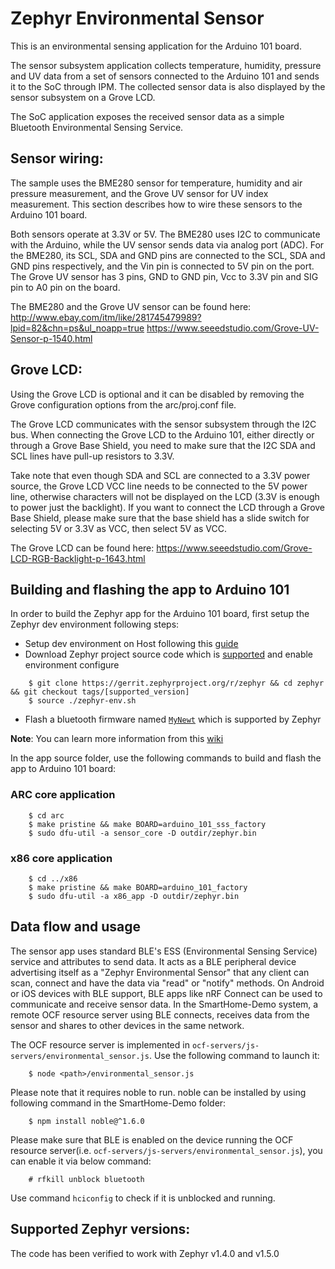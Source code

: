 # Zephyr Environmental Sensor

This is an environmental sensing application for the Arduino 101 board.

The sensor subsystem application collects temperature, humidity, pressure and UV
data from a set of sensors connected to the Arduino 101 and sends it to the SoC
through IPM. The collected sensor data is also displayed by the sensor subsystem
on a Grove LCD.

The SoC application exposes the received sensor data as a simple Bluetooth
Environmental Sensing Service.

## Sensor wiring:

The sample uses the BME280 sensor for temperature, humidity and air pressure
measurement, and the Grove UV sensor for UV index measurement. This section
describes how to wire these sensors to the Arduino 101 board.

Both sensors operate at 3.3V or 5V. The BME280 uses I2C to communicate with
the Arduino, while the UV sensor sends data via analog port (ADC). For the
BME280, its SCL, SDA and GND pins are connected to the SCL, SDA and GND pins
respectively, and the Vin pin is connected to 5V pin on the port. The Grove
UV sensor has 3 pins, GND to GND pin, Vcc to 3.3V pin and SIG pin to A0 pin
on the board.

The BME280 and the Grove UV sensor can be found here:
http://www.ebay.com/itm/like/281745479989?lpid=82&chn=ps&ul_noapp=true
https://www.seeedstudio.com/Grove-UV-Sensor-p-1540.html

## Grove LCD:

Using the Grove LCD is optional and it can be disabled by removing the Grove
configuration options from the arc/proj.conf file.

The Grove LCD communicates with the sensor subsystem through the I2C bus. When
connecting the Grove LCD to the Arduino 101, either directly or through a Grove
Base Shield, you need to make sure that the I2C SDA and SCL lines have pull-up
resistors to 3.3V.

Take note that even though SDA and SCL are connected to a 3.3V power source, the
Grove LCD VCC line needs to be connected to the 5V power line, otherwise
characters will not be displayed on the LCD (3.3V is enough to power just the
backlight). If you want to connect the LCD through a Grove Base Shield, please make sure
that the base shield has a slide switch for selecting 5V or 3.3V as VCC, then select
5V as VCC.

The Grove LCD can be found here:
https://www.seeedstudio.com/Grove-LCD-RGB-Backlight-p-1643.html

## Building and flashing the app to Arduino 101
In order to build the Zephyr app for the Arduino 101 board, first setup the
Zephyr dev environment following steps:
* Setup dev environment on Host following this [guide](https://www.zephyrproject.org/doc/getting_started/getting_started.html)
* Download Zephyr project source code which is [supported](#supported-zephyr-versions) and enable environment configure
```
    $ git clone https://gerrit.zephyrproject.org/r/zephyr && cd zephyr && git checkout tags/[supported_version]
    $ source ./zephyr-env.sh
```
* Flash a bluetooth firmware named [`MyNewt`](https://wiki.zephyrproject.org/index.php?title=Arduino_101&oldid=975#Bluetooth_firmware_for_the_Arduino_101) which is supported by Zephyr

**Note**: You can learn more information from this [wiki](https://wiki.zephyrproject.org/index.php?title=Arduino_101&oldid=975)

In the app source folder, use the following commands to build and flash the app
to Arduino 101 board:

### ARC core application
```
    $ cd arc
    $ make pristine && make BOARD=arduino_101_sss_factory
    $ sudo dfu-util -a sensor_core -D outdir/zephyr.bin
```

### x86 core application
```
    $ cd ../x86
    $ make pristine && make BOARD=arduino_101_factory
    $ sudo dfu-util -a x86_app -D outdir/zephyr.bin
```

## Data flow and usage
The sensor app uses standard BLE's ESS (Environmental Sensing Service) service and attributes to send data. It acts as a BLE peripheral device advertising itself as a "Zephyr Environmental Sensor" that any client can scan, connect and have the data via "read" or "notify" methods. On Android or iOS devices with BLE support, BLE apps like nRF Connect can be used to communicate and receive sensor data. In the SmartHome-Demo system, a remote OCF resource server using BLE connects, receives data from the sensor and shares to other devices in the same network.

The OCF resource server is implemented in `ocf-servers/js-servers/environmental_sensor.js`. Use the following command to launch it:
```
    $ node <path>/environmental_sensor.js
```

Please note that it requires noble to run. noble can be installed by using following command in the SmartHome-Demo folder:
```
    $ npm install noble@^1.6.0
```
Please make sure that BLE is enabled on the device running the OCF resource server(i.e. `ocf-servers/js-servers/environmental_sensor.js`), you can enable it via below command:
```
    # rfkill unblock bluetooth
```
Use command `hciconfig` to check if it is unblocked and running.

## Supported Zephyr versions:
The code has been verified to work with Zephyr v1.4.0 and v1.5.0

